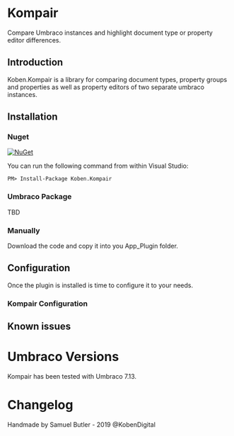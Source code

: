 # Kompair
Compare Umbraco instances and highlight document type or property editor differences.

## Introduction
Koben.Kompair is a library for comparing document types, property groups and properties as well as property editors of two separate umbraco instances.

## Installation

### Nuget
[![NuGet](https://buildstats.info/nuget/Koben.Kompair)](https://www.nuget.org/packages/Koben.Kompair/)

You can run the following command from within Visual Studio:

    PM> Install-Package Koben.Kompair

### Umbraco Package
TBD


### Manually
Download the code and copy it into you App_Plugin folder.


## Configuration
Once the plugin is installed is time to configure it to your needs.

### Kompair Configuration


## Known issues


# Umbraco Versions
Kompair has been tested with Umbraco 7.13.

# Changelog

Handmade by Samuel Butler - 2019 @KobenDigital
